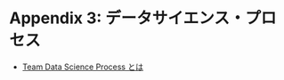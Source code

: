 # Appendix 3: データサイエンス・プロセス

* [Team Data Science Process とは](https://learn.microsoft.com/ja-jp/azure/architecture/data-science-process/overview)
